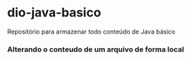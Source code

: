 # dio-java-basico
Repositório para armazenar todo conteúdo de Java básico

### Alterando o conteudo de um arquivo de forma local
